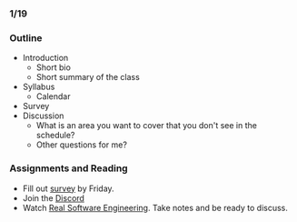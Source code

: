 ### 1/19

### Outline

- Introduction
  - Short bio
  - Short summary of the class
- Syllabus
  - Calendar
- Survey
- Discussion
  - What is an area you want to cover that you don't see in the schedule?
  - Other questions for me?


### Assignments and Reading

- Fill out [survey](https://e6scvrov8j6.typeform.com/to/Lc79vjuk) by Friday.
- Join the [Discord](https://discord.gg/EZxPCjGX)
- Watch [Real Software Engineering](https://www.youtube.com/watch?v=NP9AIUT9nos). Take notes and be ready to discuss.
